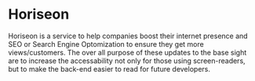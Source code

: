 # Horiseon

Horiseon is a service to help companies boost their internet presence and SEO or Search Engine Optomization to ensure they get more views/customers.
The over all purpose of these updates to the base sight are to increase the accessability not only for those using screen-readers, but to make the back-end
easier to read for future developers.
